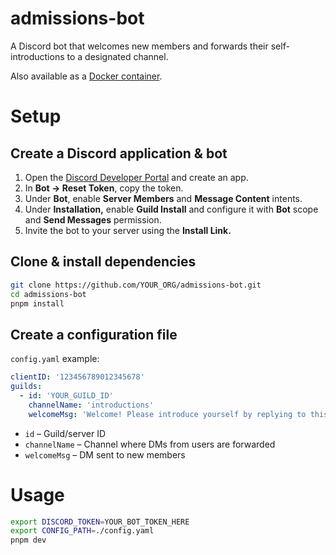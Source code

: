 # admissions-bot

A Discord bot that welcomes new members and forwards their self-introductions to a designated channel.

Also available as a [Docker container](https://hub.docker.com/repository/docker/mplewis/admissions-bot).

# Setup

## Create a Discord application & bot

1.  Open the [Discord Developer Portal](https://discord.com/developers/applications) and create an app.
2.  In **Bot → Reset Token**, copy the token.
3.  Under **Bot**, enable **Server Members** and **Message Content** intents.
4.  Under **Installation,** enable **Guild Install** and configure it with **Bot** scope and **Send Messages** permission.
5.  Invite the bot to your server using the **Install Link.**

## Clone & install dependencies

```bash
git clone https://github.com/YOUR_ORG/admissions-bot.git
cd admissions-bot
pnpm install
```

## Create a configuration file

`config.yaml` example:

```yaml
clientID: '123456789012345678'
guilds:
  - id: 'YOUR_GUILD_ID'
    channelName: 'introductions'
    welcomeMsg: 'Welcome! Please introduce yourself by replying to this DM.'
```

- `id` – Guild/server ID
- `channelName` – Channel where DMs from users are forwarded
- `welcomeMsg` – DM sent to new members

# Usage

```bash
export DISCORD_TOKEN=YOUR_BOT_TOKEN_HERE
export CONFIG_PATH=./config.yaml
pnpm dev
```
